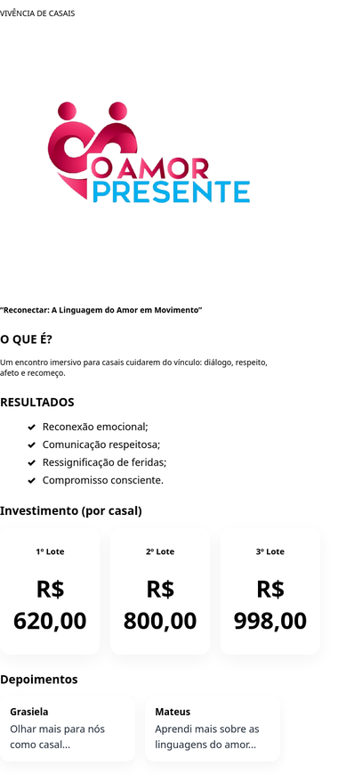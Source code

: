 <!DOCTYPE html>
<html lang="pt-br">
<head>
<meta charset="utf-8">
<meta name="viewport" content="width=device-width, initial-scale=1">
<title>O Amor Presente — Vivência de Casais</title>
<meta name="description" content="Vivência de Casais — um encontro para reconectar, comunicar e fortalecer o compromisso consciente.">
<style>
  /* Oculta títulos injetados do GitHub Pages */
  .site-header,.page-header,
  header .project-name,header .site-title,
  h1.project-name,h1.site-title { display:none !important; }

  :root{
    --rose:#C9376E;
    --rose-10:#FDE7F1;
    --blue:#43A5FF;
    --blue-10:#E8F3FF;
    --ink:#0F172A;
    --soft:#667085;
    --line:#E9EEF5;
    --bg:#FFFFFF;
    --success:#10B981;
  }

  *{box-sizing:border-box}
  html,body{margin:0;padding:0;background:var(--bg);color:var(--ink);
    font-family:ui-sans-serif,system-ui,-apple-system,Segoe UI,Roboto,Ubuntu,"Helvetica Neue",Arial}
  img{max-width:100%;display:block}
  a{text-decoration:none}

  .wrap{max-width:1100px;margin:0 auto;padding:22px}

  /* HERO */
  .hero{padding:28px 0 12px;background:linear-gradient(135deg, rgba(201,55,110,.06), rgba(67,165,255,.06))}
  .hero-card{background:#fff;border:1px solid var(--line);border-radius:22px;
    padding:26px 26px 30px;margin:0 auto;max-width:980px;box-shadow:0 14px 34px rgba(0,0,0,.06);text-align:center}
  .tag{display:inline-block;background:var(--blue-10);color:#1d4ed8;font-weight:900;
    font-size:16px;letter-spacing:.08em;text-transform:uppercase;padding:10px 18px;border-radius:999px;margin-bottom:14px}
  .logo{width:min(520px,90vw);margin:0 auto 12px} /* LOGO MAIOR */
  .lead{color:var(--soft);font-size:22px;text-align:center;max-width:820px;margin:14px auto 0}
  .divider{height:10px;margin:22px auto 20px;max-width:280px;border-radius:999px;
    background:linear-gradient(90deg,var(--rose),var(--blue))}

  /* Seções */
  section{padding:56px 0;border-bottom:1px solid var(--line)}
  .grid{display:grid;gap:24px}
  .two{grid-template-columns:1fr}
  @media(min-width:860px){ .two{grid-template-columns:1fr 1fr} }

  h2{font-size:clamp(32px,4vw,48px);margin:0 0 14px;line-height:1.15}
  .section-title{font-size:clamp(34px,4.5vw,50px);text-align:center;margin:0 0 18px}

  p{margin:8px 0 0;font-size:18px;color:var(--soft)}
  ul{margin:8px 0 0 18px;color:var(--soft);font-size:18px}
  li{margin:8px 0}

  .card{background:#fff;border:1px solid var(--line);border-radius:18px;padding:24px;box-shadow:0 10px 28px rgba(31,35,48,.05)}
  .pill{display:inline-block;background:var(--blue-10);color:#1d4ed8;padding:8px 12px;border-radius:999px;font-weight:900;font-size:15px;margin-bottom:10px}
  .list-check li{list-style:none;padding-left:28px;position:relative}
  .list-check li:before{content:"✓";position:absolute;left:0;top:0;color:var(--success);font-weight:900}

  /* Mentores */
  .mentores{display:flex;gap:16px;align-items:center;justify-content:center;margin:16px auto 0;text-align:center}
  .mentores img{width:140px;height:140px;object-fit:cover;border-radius:16px;border:2px solid var(--line)}
  .mentores p{margin:0;color:var(--soft);font-size:16px;max-width:720px}

  /* Pricing */
  #precos h2{font-size:clamp(34px,4.5vw,50px)}
  .pricing{display:grid;gap:18px}
  @media(min-width:860px){ .pricing{grid-template-columns:repeat(3,1fr)} }
  .price-card{background:#fff;border:1px solid var(--line);border-radius:18px;padding:24px;text-align:center;box-shadow:0 10px 28px rgba(31,35,48,.05)}
  .price-card .pill{background:var(--rose-10);color:var(--rose)}
  .price{font-size:42px;font-weight:900;color:var(--rose);margin:10px 0}

  /* Depoimentos */
  #depoimentos h2{font-size:clamp(34px,4.5vw,50px)}
  .testimonials{display:grid;gap:18px;max-width:980px;margin:0 auto}
  @media(min-width:860px){.testimonials{grid-template-columns:1fr 1fr}}
  .t-card{border:1px solid var(--line);border-radius:16px;padding:16px 18px;box-shadow:0 8px 22px rgba(0,0,0,.05)}
  .t-name{font-weight:900;margin:0 0 6px;font-size:17px}
  .t-text{margin:0;color:#1f2937;font-size:18px;line-height:1.55}
  .t-f{background:var(--rose-10);border-color:#F9C9DA}
  .t-f .t-name{color:var(--rose)}
  .t-m{background:var(--blue-10);border-color:#cfe7ff}
  .t-m .t-name{color:var(--blue)}

  /* Botões */
  .cta{display:flex;gap:12px;justify-content:center;flex-wrap:wrap;margin:20px 0 0}
  .btn{display:inline-block;padding:14px 20px;border-radius:14px;font-weight:900;box-shadow:0 8px 18px rgba(0,0,0,.08)}
  .primary{background:var(--rose);color:#fff}
  .ghost{background:#fff;border:2px solid var(--blue);color:var(--blue)}

  /* Botão WhatsApp flutuante (meio da tela) */
  .whats-float{
    position:fixed; right:18px; top:50%; transform:translateY(-50%);
    z-index:1000;width:60px;height:60px;border-radius:50%;
    background:linear-gradient(135deg,#25D366,#1EBE57);
    box-shadow:0 12px 28px rgba(0,0,0,.18);
    display:flex;align-items:center;justify-content:center
  }
  .whats-float svg{width:30px;height:30px;fill:#fff}
</style>
</head>
<body>

<!-- HERO -->
<div class="hero">
  <div class="wrap">
    <div class="hero-card">
      <span class="tag">VIVÊNCIA DE CASAIS</span>
      <img src="logo1.png" alt="Logo O Amor Presente" class="logo">
      <p class="lead"><strong>“Reconectar: A Linguagem do Amor em Movimento”</strong></p>
    </div>
  </div>
</div>

<!-- O QUE É -->
<section>
  <div class="wrap">
    <h2>O QUE É?</h2>
    <p>Um encontro imersivo para casais cuidarem do vínculo: diálogo, respeito, afeto e recomeço.</p>
  </div>
</section>

<!-- RESULTADOS -->
<section>
  <div class="wrap">
    <h2>RESULTADOS</h2>
    <ul class="list-check">
      <li>Reconexão emocional;</li>
      <li>Comunicação respeitosa;</li>
      <li>Ressignificação de feridas;</li>
      <li>Compromisso consciente.</li>
    </ul>
  </div>
</section>

<!-- INVESTIMENTO -->
<section id="precos">
  <div class="wrap">
    <h2>Investimento (por casal)</h2>
    <div class="pricing">
      <div class="price-card"><div class="pill">1º Lote</div><div class="price">R$ 620,00</div></div>
      <div class="price-card"><div class="pill">2º Lote</div><div class="price">R$ 800,00</div></div>
      <div class="price-card"><div class="pill">3º Lote</div><div class="price">R$ 998,00</div></div>
    </div>
  </div>
</section>

<!-- DEPOIMENTOS -->
<section id="depoimentos">
  <div class="wrap">
    <h2>Depoimentos</h2>
    <div class="testimonials">
      <div class="t-card t-f"><p class="t-name">Grasiela</p><p class="t-text">Olhar mais para nós como casal...</p></div>
      <div class="t-card t-m"><p class="t-name">Mateus</p><p class="t-text">Aprendi mais sobre as linguagens do amor...</p></div>
      <!-- Continue alternando F/M como antes -->
    </div>
  </div>
</section>

<footer style="background:var(--rose);color:#fff;padding:18px;text-align:center">
  © O Amor Presente — Vivência de Casais. Todos os direitos reservados.
</footer>

<!-- Botão WhatsApp -->
<a class="whats-float" href="https://wa.me/5549998110445?text=Oi%20quero%20saber%20mais%20sobre%20a%20Viv%C3%AAncia" target="_blank" rel="noopener">
  <svg viewBox="0 0 24 24"><path d="M20.5 3.5A10 10 0 0 0 3.2 17.7L2 22l4.4-1.2A10 10 0 1 0 20.5 3.5Z"/></svg>
</a>

</body>
</html>
